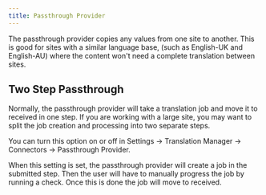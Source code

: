 ```yaml
---
title: Passthrough Provider
---
```


The passthrough provider copies any values from one site to another. This is good for sites with a similar language base, (such as English-UK and English-AU) where the content won't need a complete translation between sites.

## Two Step Passthrough

Normally, the passthrough provider will take a translation job and move it to received in one step. If you are working with a large site, you may want to split the job creation and processing into two separate steps.

You can turn this option on or off in Settings -> Translation Manager -> Connectors -> Passthrough Provider.

When this setting is set, the passthrough provider will create a job in the submitted step. Then the user will have to manually progress the job by running a check. Once this is done the job will move to received.